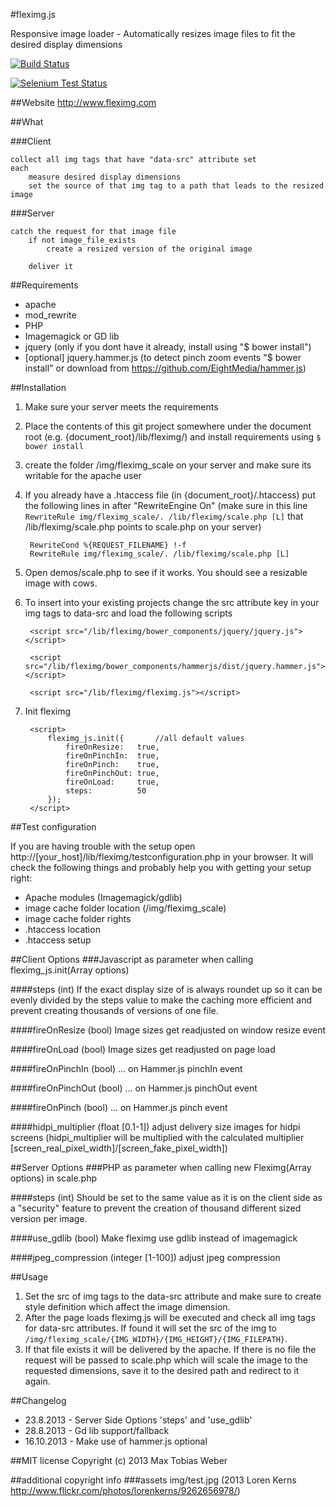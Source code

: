 #fleximg.js

Responsive image loader - Automatically resizes image files to fit the desired display dimensions

[![Build Status](https://travis-ci.org/cioddi/fleximg.js.png)](https://travis-ci.org/cioddi/fleximg.js)

[![Selenium Test Status](https://saucelabs.com/browser-matrix/fleximg.svg)](https://saucelabs.com/u/fleximg)

##Website
http://www.fleximg.com

##What

###Client

```
collect all img tags that have "data-src" attribute set
each
	measure desired display dimensions
	set the source of that img tag to a path that leads to the resized image

```

###Server
```
catch the request for that image file
	if not image_file_exists
		create a resized version of the original image
	
	deliver it
```

##Requirements
* apache 
* mod_rewrite
* PHP
* Imagemagick or GD lib
* jquery (only if you dont have it already, install using "$ bower install")
* [optional] jquery.hammer.js (to detect pinch zoom events "$ bower install" or download from https://github.com/EightMedia/hammer.js)

##Installation
1. Make sure your server meets the requirements
2. Place the contents of this git project somewhere under the document root (e.g. {document_root}/lib/fleximg/) and install requirements using ```$ bower install```
3. create the folder /img/fleximg_scale on your server and make sure its writable for the apache user
4. If you already have a .htaccess file (in {document_root}/.htaccess) put the following lines in after "RewriteEngine On" (make sure in this line ``` RewriteRule img/fleximg_scale/. /lib/fleximg/scale.php [L] ``` that /lib/fleximg/scale.php points to scale.php on your server)

		RewriteCond %{REQUEST_FILENAME} !-f
		RewriteRule img/fleximg_scale/. /lib/fleximg/scale.php [L]

5. Open demos/scale.php to see if it works. You should see a resizable image with cows.
6. To insert into your existing projects change the src attribute key in your img tags to data-src and load the following scripts

		<script src="/lib/fleximg/bower_components/jquery/jquery.js"></script>

		<script src="/lib/fleximg/bower_components/hammerjs/dist/jquery.hammer.js"></script>

		<script src="/lib/fleximg/fleximg.js"></script>

7. Init fleximg

		<script>
			fleximg_js.init({ 		//all default values
				fireOnResize:	true,
				fireOnPinchIn:	true,
				fireOnPinch:	true,
				fireOnPinchOut:	true,
				fireOnLoad:		true,
				steps:			50
			});
		</script>

##Test configuration

If you are having trouble with the setup open http://[your_host]/lib/fleximg/testconfiguration.php in your browser. It will check the following things and probably help you with getting your setup right:

- Apache modules (Imagemagick/gdlib)
- image cache folder location (/img/fleximg_scale)
- image cache folder rights
- .htaccess location
- .htaccess setup



##Client Options
###Javascript as parameter when calling fleximg_js.init(Array options)

####steps (int)
If the exact display size of is always roundet up so it can be evenly divided by the steps value to make the caching more efficient and prevent creating thousands of versions of one file.

####fireOnResize (bool)
Image sizes get readjusted on window resize event

####fireOnLoad (bool)
Image sizes get readjusted on page load

####fireOnPinchIn (bool)
... on Hammer.js pinchIn event

####fireOnPinchOut (bool)
... on Hammer.js pinchOut event

####fireOnPinch (bool)
... on Hammer.js pinch event

####hidpi_multiplier (float [0.1-1])
adjust delivery size images for hidpi screens (hidpi_multiplier will be multiplied with the calculated multiplier [screen_real_pixel_width]/[screen_fake_pixel_width])

##Server Options
###PHP as parameter when calling new Fleximg(Array options) in scale.php

####steps (int)
Should be set to the same value as it is on the client side as a "security" feature to prevent the creation of thousand different sized version per image.

####use_gdlib (bool)
Make fleximg use gdlib instead of imagemagick

####jpeg_compression (integer [1-100])
adjust jpeg compression

##Usage
1. Set the src of img tags to the data-src attribute and make sure to create style definition which affect the image dimension.
2. After the page loads fleximg.js will be executed and check all img tags for data-src attributes. If found it will set the src of the img to ```/img/fleximg_scale/{IMG_WIDTH}/{IMG_HEIGHT}/{IMG_FILEPATH}```.
3. If that file exists it will be delivered by the apache. If there is no file the request will be passed to scale.php which will scale the image to the requested dimensions, save it to the desired path and redirect to it again.

##Changelog

* 23.8.2013 - Server Side Options 'steps' and 'use_gdlib'
* 28.8.2013 - Gd lib support/fallback
* 16.10.2013 - Make use of hammer.js optional

##MIT license
Copyright (c) 2013 Max Tobias Weber


##additional copyright info
###assets
img/test.jpg (2013 Loren Kerns http://www.flickr.com/photos/lorenkerns/9262656978/)
